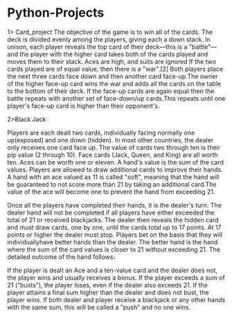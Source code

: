 # Python-Projects

1> Card_project
The objective of the game is to win all of the cards.
The deck is divided evenly among the players, giving each a down stack. In unison, each player reveals the top card of their deck—this is a "battle"—and the player with the higher 
card takes both of the cards played and moves them to their stack. Aces are high, and suits are ignored
If the two cards played are of equal value, then there is a "war".[2] Both players place the next three cards face down and then another card face-up.The owner of the 
higher face-up card wins the war and adds all the cards on the table to the bottom of their deck. If the face-up cards are again equal then the
battle repeats with another set of face-down/up cards.This repeats until one player's face-up card is higher than their opponent's.



2>Black Jack

Players are each dealt two cards, individually facing  normally one up(exposed) and one down (hidden). In most other countries, the dealer only receives one card face up.
The value of cards two through ten is their pip value (2 through 10). Face cards (Jack, Queen, and King) are all worth ten. Aces can be worth one or eleven. 
A hand's value is the sum of the card values. Players are allowed to draw additional cards to improve their hands. A hand with an ace valued as 11 is called "soft",
meaning that the hand will be guaranteed to not score more than 21 by taking an additional card.The value of the ace will become one to prevent the hand from exceeding 21.

Once all the players have completed their hands, it is the dealer's turn. The dealer hand will not be completed if all players have either exceeded the total of 21 or 
received blackjacks. The dealer then reveals the hidden card and must draw cards, one by one, until the cards total up to 17 points. At 17 points or higher the dealer must stop.
Players bet on the basis that they will individuallyhave better hands than the dealer. The better hand is the hand where the sum of the card values is closer to 21 without 
exceeding 21. The detailed outcome of the hand follows:

If the player is dealt an Ace and a ten-value card  and the dealer does not, the player wins and usually receives a bonus.
If the player exceeds a sum of 21 ("busts"), the player loses, even if the dealer also exceeds 21.
If the player attains a final sum higher than the dealer and does not bust, the player wins.
If both dealer and player receive a blackjack or any other hands with the same sum, this will be called a "push" and no one wins.
